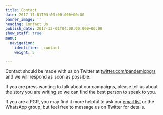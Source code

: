 ```yaml
---
title: Contact
date: 2017-11-01T03:00:00.000+00:00
banner_image: ''
heading: Contact Us
publish_date: 2017-12-01T04:00:00.000+00:00
show_staff: true
menu:
  navigation:
    identifier: _contact
    weight: 5

---
```

Contact should be made with us on Twitter at [twitter.com/pandemicpgrs](twitter.com/pandemicpgrs) and we will respond as soon as possible. 

If you are press wanting to talk about our campaigns, please tell us about the story you are writing so we can find the best person to speak to you.

If you are a PGR, you may find it more helpful to ask our [email list](https://www.jiscmail.ac.uk/cgi-bin/wa-jisc.exe?SUBED1=PGR-COVID19-ORGANISING&A=1) or the WhatsApp group, but feel free to message us on Twitter for details.